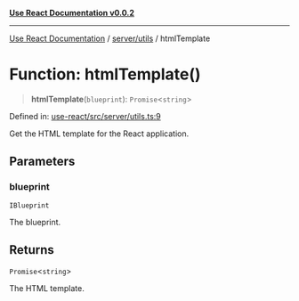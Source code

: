 [**Use React Documentation v0.0.2**](../../../README.md)

***

[Use React Documentation](../../../modules.md) / [server/utils](../README.md) / htmlTemplate

# Function: htmlTemplate()

> **htmlTemplate**(`blueprint`): `Promise`\<`string`\>

Defined in: [use-react/src/server/utils.ts:9](https://github.com/stonemjs/use-react/blob/d8ec502192c16b8752fc9e1bf85bd5600bcf9813/src/server/utils.ts#L9)

Get the HTML template for the React application.

## Parameters

### blueprint

`IBlueprint`

The blueprint.

## Returns

`Promise`\<`string`\>

The HTML template.
